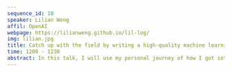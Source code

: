 ```yaml
---
sequence_id: 10
speaker: Lilian Weng
affil: OpenAI
webpage: https://lilianweng.github.io/lil-log/
img: lilian.jpg
title: Catch up with the field by writing a high-quality machine learning blog
time: 1200 - 1230
abstract: In this talk, I will use my personal journey of how I got into the field of deep learning as a case study for how to write a high-quality machine learning blog. I will talk about the general process of writing about a new topic and common difficulties that I often run into. Then I will compare the style of routine academic publications versus more casual blogging and point out pros and cons.
---
```

